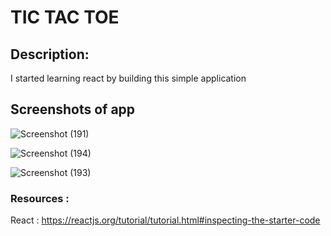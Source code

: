 # TIC TAC TOE
## Description:
I started learning react by building this simple application

## Screenshots of app

![Screenshot (191)](https://user-images.githubusercontent.com/81366533/125297583-a405b800-e327-11eb-8b89-2338685e54cc.png)

![Screenshot (194)](https://user-images.githubusercontent.com/81366533/125297841-e5966300-e327-11eb-9e8c-ba25c4808cf0.png)

![Screenshot (193)](https://user-images.githubusercontent.com/81366533/125297917-fb0b8d00-e327-11eb-83ca-3a3c981cb7c7.png)

### Resources :
React : https://reactjs.org/tutorial/tutorial.html#inspecting-the-starter-code
